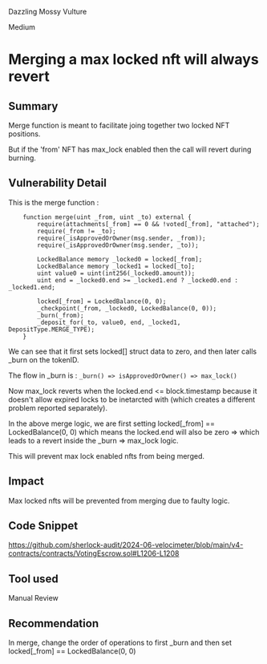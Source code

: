 Dazzling Mossy Vulture

Medium

# Merging a max locked nft will always revert

## Summary
Merge function is meant to facilitate joing together two locked NFT positions.

But if the 'from' NFT has max_lock enabled then the call will revert during burning.

## Vulnerability Detail
This is the merge function :

```solidity
    function merge(uint _from, uint _to) external {
        require(attachments[_from] == 0 && !voted[_from], "attached");
        require(_from != _to);
        require(_isApprovedOrOwner(msg.sender, _from));
        require(_isApprovedOrOwner(msg.sender, _to));

        LockedBalance memory _locked0 = locked[_from];
        LockedBalance memory _locked1 = locked[_to];
        uint value0 = uint(int256(_locked0.amount));
        uint end = _locked0.end >= _locked1.end ? _locked0.end : _locked1.end;

        locked[_from] = LockedBalance(0, 0);
        _checkpoint(_from, _locked0, LockedBalance(0, 0));
        _burn(_from);
        _deposit_for(_to, value0, end, _locked1, DepositType.MERGE_TYPE);
    }
```
We can see that it first sets locked[] struct data to zero, and then later calls _burn on the tokenID.

The flow in _burn is : ```_burn() => isApprovedOrOwner() => max_lock()```

Now max_lock reverts when the locked.end <= block.timestamp because it doesn't allow expired locks to be inetarcted with (which creates a different problem reported separately). 

In the above merge logic, we are first setting locked[_from] == LockedBalance(0, 0) which means the locked.end will also be zero => which leads to a revert inside the _burn => max_lock logic. 

This will prevent max lock enabled nfts from being merged. 

## Impact

Max locked nfts will be prevented from merging due to faulty logic. 

## Code Snippet
https://github.com/sherlock-audit/2024-06-velocimeter/blob/main/v4-contracts/contracts/VotingEscrow.sol#L1206-L1208

## Tool used

Manual Review

## Recommendation
In merge, change the order of operations to first _burn and then set locked[_from] == LockedBalance(0, 0)